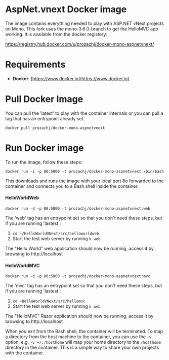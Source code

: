 AspNet.vnext Docker image
=============================

The image contains everything needed to play with ASP.NET vNext projects on Mono. This fork uses the mono-3.6.0-branch to get the HelloMVC app working. It is available from the docker registery: 

https://registry.hub.docker.com/u/prozachj/docker-mono-aspnetvnext/

# Requirements

* **Docker**: [https://www.docker.io](https://www.docker.io)

# Pull Docker Image
You can pull the 'latest' to play with the container internals or you can pull a tag that has an entrypoint already set.

`docker pull prozachj/docker-mono-aspnetvnext`

# Run Docker image
To run the image, follow these steps:

`docker run -i -p 80:5000 -t prozachj/docker-mono-aspnetvnext /bin/bash`

This downloads and runs the image with your local port 8o forwarded to the container and connects you to a Bash shell inside the container.

 
#### HelloWorldWeb
`docker run -d -p 80:5000 -t prozachj/docker-mono-aspnetvnext:web`

The 'web' tag has an entrypoint set so that you don't need these steps, but if you are running 'lastest':


1. `cd ~/HelloWorldVNext/src/helloworldweb`
2. Start the test web server by running `k web`

The "Hello World" web application should now be running, access it by browsing to http://localhost

#### HelloWorldMVC 
`docker run -d -p 80:5000 -t prozachj/docker-mono-aspnetvnext:mvc`

The 'mvc' tag has an entrypoint set so that you don't need these steps, but if you are running 'lastest':


1. `cd ~HelloWorldVNext/src/hellomvc`
2. Start the test web server by running `k web`

The "HelloMVC" Razor application should now be running, access it by browsing to http://localhost

When you exit from the Bash shell, the container will be terminated.
To map a directory from the host machine to the container, you can use the `-v` option, e.g. `-v ~/:/hosthome` will map your home directory to the `/hosthome` directory in the container. This is a simple way to share your own projects with the container.



